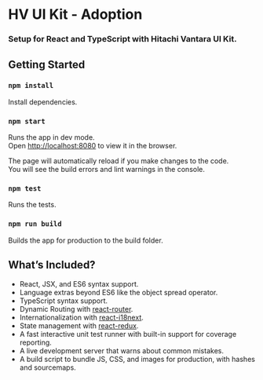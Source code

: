 # HV UI Kit - Adoption
### Setup for React and TypeScript with Hitachi Vantara UI Kit.

## Getting Started

### `npm install`

Install dependencies.

### `npm start`

Runs the app in dev mode.<br>
Open [http://localhost:8080](http://localhost:8080) to view it in the browser.

The page will automatically reload if you make changes to the code.<br>
You will see the build errors and lint warnings in the console.

### `npm test`

Runs the tests.

### `npm run build`

Builds the app for production to the build folder.

## What’s Included?

- React, JSX, and ES6 syntax support.
- Language extras beyond ES6 like the object spread operator.
- TypeScript syntax support.
- Dynamic Routing with [react-router](https://github.com/ReactTraining/react-router).
- Internationalization with [react-i18next](https://github.com/i18next/react-i18next).
- State management with [react-redux](https://github.com/reduxjs/react-redux).
- A fast interactive unit test runner with built-in support for coverage reporting.
- A live development server that warns about common mistakes.
- A build script to bundle JS, CSS, and images for production, with hashes and sourcemaps.
